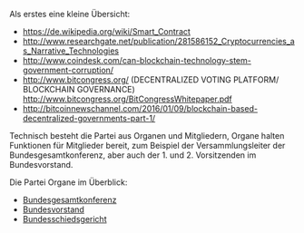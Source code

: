 Als erstes eine kleine Übersicht:

-   <https://de.wikipedia.org/wiki/Smart_Contract>
-   <http://www.researchgate.net/publication/281586152_Cryptocurrencies_as_Narrative_Technologies>
-   <http://www.coindesk.com/can-blockchain-technology-stem-government-corruption/>
-   <http://www.bitcongress.org/> (DECENTRALIZED VOTING PLATFORM/
    BLOCKCHAIN GOVERNANCE)
    <http://www.bitcongress.org/BitCongressWhitepaper.pdf>
-   <http://bitcoinnewschannel.com/2016/01/09/blockchain-based-decentralized-governments-part-1/>

Technisch besteht die Partei aus Organen und Mitgliedern, Organe halten
Funktionen für Mitglieder bereit, zum Beispiel der Versammlungsleiter
der Bundesgesamtkonferenz, aber auch der 1. und 2. Vorsitzenden im
Bundesvorstand.

Die Partei Organe im Überblick:

-   [Bundesgesamtkonferenz](/wiki/Bundesgesamtkonferenz "wikilink")
-   [Bundesvorstand](/wiki/Bundesvorstand "wikilink")
-   [Bundesschiedsgericht](/wiki/Bundesschiedsgericht "wikilink")

